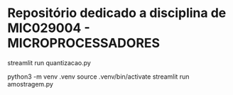 # Repositório dedicado a disciplina de MIC029004 - MICROPROCESSADORES	

streamlit run quantizacao.py

python3 -m venv .venv
source .venv/bin/activate
streamlit run amostragem.py

